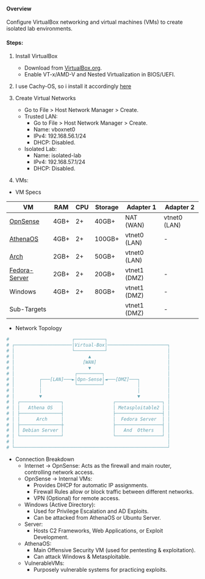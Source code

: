 #### Overview  
Configure VirtualBox networking and virtual machines (VMs) to create isolated lab environments.  

#### Steps:

1. Install VirtualBox  
   - Download from [VirtualBox.org](https://www.virtualbox.org/).  
   - Enable VT-x/AMD-V and Nested Virtualization in BIOS/UEFI.  

2. I use Cachy-OS, so i install it accordingly [here](Lab/CachyOS-Guide)

3. Create Virtual Networks
	- Go to File > Host Network Manager > Create. 
	- Trusted LAN:  
		- Go to File > Host Network Manager > Create.  
		- Name: vboxnet0 
		- IPv4: 192.168.56.1/24
		- DHCP: Disabled.  
	- Isolated Lab:  
	    - Name: isolated-lab 
	    - IPv4: 192.168.57.1/24 
	    - DHCP: Disabled.  

4. VMs: 
- VM Specs

| VM                                | RAM  | CPU | Storage | Adapter 1    | Adapter 2    |
| --------------------------------- | ---- | --- | ------- | ------------ | ------------ |
| [OpnSense](Lab/OpnSense)          | 4GB+ | 2+  | 40GB+   | NAT (WAN)    | vtnet0 (LAN) |
| [AthenaOS](Lab/AthenaOS)          | 4GB+ | 2+  | 100GB+  | vtnet0 (LAN) | -            |
| [Arch](Lab/Arch)                  | 2GB+ | 2+  | 50GB+   | vtnet0 (LAN) |              |
| [Fedora-Server](Fedora-Server.md) | 2GB+ | 2+  | 20GB+   | vtnet1 (DMZ) | -            |
| Windows                           | 4GB+ | 2+  | 80GB+   | vtnet1 (DMZ) | -            |
| Sub-Targets                       |      |     |         | vtnet1 (DMZ) | -            |

- Network Topology 
```bash
#                       ┌───────────┐                       
# ┌─────────────────────│Virtual-Box│──────────────────────┐
# │                     └───────────┘                      │
# │                           ▲                            │
# │                         [WAN]                          │
# │                           ▼                            │
# │                      ┌─────────┐                       │
# │         ┌───[LAN]───►│Opn-Sense│◄───[DMZ]───┐          │
# │         │            └─────────┘            │          │
# │         │                                   │          │
# │         ▼                                   ▼          │
# │ ┌───────────────┐                  ┌─────────────────┐ │
# │ │   Athena OS   │                  │ Metasploitable2 │ │
# │ ├───────────────┤                  ├─────────────────┤ │
# │ │      Arch     │                  │  Fedora Server  │ │
# │ ├───────────────┼                  ├─────────────────┤ │
# │ │ Debian Server │                  │   And  Others   │ │
# │ └───────────────┘                  └─────────────────┘ │
# │                                                        │
# └────────────────────────────────────────────────────────┘
```

- Connection Breakdown
	- Internet → OpnSense: Acts as the firewall and main router, controlling network access.
	- OpnSense → Internal VMs: 
		- Provides DHCP for automatic IP assignments.
		- Firewall Rules allow or block traffic between different networks.
		- VPN (Optional) for remote access.
	- Windows (Active Directory):
		- Used for Privilege Escalation and AD Exploits.
		- Can be attacked from AthenaOS or Ubuntu Server.
	- Server:
		- Hosts C2 Frameworks, Web Applications, or Exploit Development.
	- AthenaOS:
		- Main Offensive Security VM (used for pentesting & exploitation).
		- Can attack Windows & Metasploitable.
	- VulnerableVMs:
		- Purposely vulnerable systems for practicing exploits.
